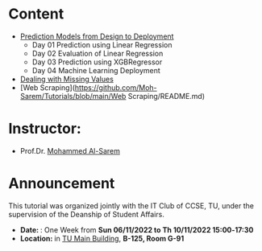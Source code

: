 # Content
* [Prediction Models from Design to Deployment](https://github.com/Moh-Sarem/Tutorials/blob/main/Prediction%20Models%20from%20Design%20to%20Deployment/index.md)
  - Day 01 Prediction using Linear Regression
  - Day 02 Evaluation of Linear Regression
  - Day 03 Prediction using XGBRegressor
  - Day 04 Machine Learning Deployment
* [Dealing with Missing Values](https://github.com/Moh-Sarem/Tutorials/blob/main/README.md)
* [Web Scraping](https://github.com/Moh-Sarem/Tutorials/blob/main/Web Scraping/README.md)

# Instructor:
* Prof.Dr. [Mohammed Al-Sarem](https://sites.google.com/site/alsaremmh)

# Announcement
This tutorial was organized jointly with the IT Club of CCSE, TU, under the supervision of the Deanship of Student Affairs.<br>
 - <lo><strong> Date: </strong>: One Week from <strong> Sun 06/11/2022 to Th 10/11/2022 15:00‐17:30 </strong></lo> 
 - <lo><strong> Location: </strong> in [TU Main Building](https://goo.gl/maps/AJiEF1E7ZDnDo42r9), <strong> B-125, Room G-91 </strong></lo>
<br/>
